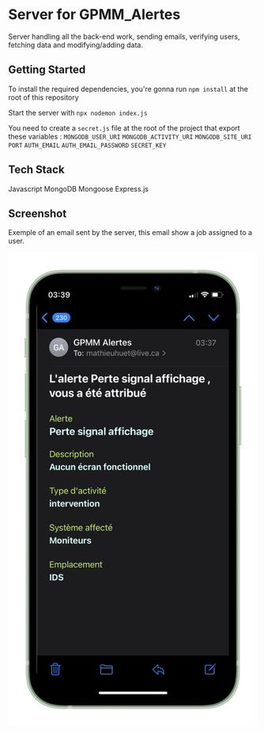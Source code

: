 # Server for GPMM_Alertes

Server handling all the back-end work, sending emails, verifying users, fetching data and modifying/adding data.

## Getting Started

To install the required dependencies, you're gonna run `npm install` at the root of this repository

Start the server with `npx nodemon index.js`

You need to create a `secret.js` file at the root of the project that export these variables : `MONGODB_USER_URI` `MONGODB_ACTIVITY_URI` `MONGODB_SITE_URI` `PORT` `AUTH_EMAIL` `AUTH_EMAIL_PASSWORD` `SECRET_KEY`

## Tech Stack
Javascript
MongoDB
Mongoose
Express.js

## Screenshot

Exemple of an email sent by the server, this email show a job assigned to a user.

![](assets/GPMM_005.png)
